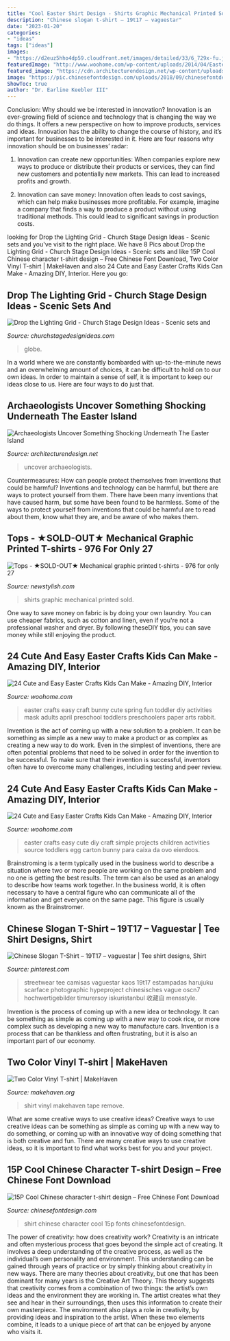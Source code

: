 ```yaml
---
title: "Cool Easter Shirt Design - Shirts Graphic Mechanical Printed Sold"
description: "Chinese slogan t-shirt – 19t17 – vaguestar"
date: "2023-01-20"
categories:
- "ideas"
tags: ["ideas"]
images:
- "https://d2euz5hho4dp59.cloudfront.net/images/detailed/33/6_729x-fu.jpg"
featuredImage: "http://www.woohome.com/wp-content/uploads/2014/04/Easter-Crafts-for-Kids-7.jpg"
featured_image: "https://cdn.architecturendesign.net/wp-content/uploads/2015/07/AD-Easter-Island-Statue-Bodies-5.jpg"
image: "https://pic.chinesefontdesign.com/uploads/2018/09/chinesefontdesign.com-2018-09-03-21-35-21-89.jpg"
ShowToc: true
author: "Dr. Earline Keebler III"
---
```



Conclusion: Why should we be interested in innovation?
Innovation is an ever-growing field of science and technology that is changing the way we do things. It offers a new perspective on how to improve products, services and ideas. Innovation has the ability to change the course of history, and it’s important for businesses to be interested in it. Here are four reasons why innovation should be on businesses’ radar:
1) Innovation can create new opportunities: When companies explore new ways to produce or distribute their products or services, they can find new customers and potentially new markets. This can lead to increased profits and growth.

2) Innovation can save money: Innovation often leads to cost savings, which can help make businesses more profitable. For example, imagine a company that finds a way to produce a product without using traditional methods. This could lead to significant savings in production costs.

	

		
looking for Drop the Lighting Grid - Church Stage Design Ideas - Scenic sets and you've visit to the right place. We have 8 Pics about Drop the Lighting Grid - Church Stage Design Ideas - Scenic sets and like 15P Cool Chinese character t-shirt design – Free Chinese Font Download, Two Color Vinyl T-shirt | MakeHaven and also 24 Cute and Easy Easter Crafts Kids Can Make - Amazing DIY, Interior. Here you go:
		
    
## Drop The Lighting Grid - Church Stage Design Ideas - Scenic Sets And

<img loading=lazy src="http://churchstagedesignideas.com/wp-content/uploads/2019/01/Drop-the-Lighting-Grid-Stage-Design.jpg" onerror="this.onerror=null;this.src='https://tse3.mm.bing.net/th?id=OIP.7PuUEL9bwv-h9LoKrAVzxgHaDe&amp;pid=15.1';" alt="Drop the Lighting Grid - Church Stage Design Ideas - Scenic sets and">

_Source: churchstagedesignideas.com_

>globe. 

	

In a world where we are constantly bombarded with up-to-the-minute news and an overwhelming amount of choices, it can be difficult to hold on to our own ideas. In order to maintain a sense of self, it is important to keep our ideas close to us. Here are four ways to do just that.

    
## Archaeologists Uncover Something Shocking Underneath The Easter Island

<img loading=lazy src="https://cdn.architecturendesign.net/wp-content/uploads/2015/07/AD-Easter-Island-Statue-Bodies-5.jpg" onerror="this.onerror=null;this.src='https://tse1.mm.bing.net/th?id=OIP.e2mjlw6hj7jHaVOx2hjlyQHaKf&amp;pid=15.1';" alt="Archaeologists Uncover Something Shocking Underneath The Easter Island">

_Source: architecturendesign.net_

>uncover archaeologists. 

	

Countermeasures: How can people protect themselves from inventions that could be harmful?
Inventions and technology can be harmful, but there are ways to protect yourself from them. There have been many inventions that have caused harm, but some have been found to be harmless. Some of the ways to protect yourself from inventions that could be harmful are to read about them, know what they are, and be aware of who makes them.

    
## Tops - ★SOLD-OUT★ Mechanical Graphic Printed T-shirts - 976 For Only 27

<img loading=lazy src="https://d2euz5hho4dp59.cloudfront.net/images/detailed/33/6_729x-fu.jpg" onerror="this.onerror=null;this.src='https://tse1.mm.bing.net/th?id=OIP.J3N2fmCjVLfk5dqnl38xHwHaHa&amp;pid=15.1';" alt="Tops - ★SOLD-OUT★ Mechanical graphic printed t-shirts - 976 for only 27">

_Source: newstylish.com_

>shirts graphic mechanical printed sold. 

	

One way to save money on fabric is by doing your own laundry. You can use cheaper fabrics, such as cotton and linen, even if you're not a professional washer and dryer. By following theseDIY tips, you can save money while still enjoying the product.

    
## 24 Cute And Easy Easter Crafts Kids Can Make - Amazing DIY, Interior

<img loading=lazy src="http://www.woohome.com/wp-content/uploads/2014/04/Easter-Crafts-for-Kids-7.jpg" onerror="this.onerror=null;this.src='https://tse1.mm.bing.net/th?id=OIP.kRY8IV7Ds53ND63zSPrWmgHaJ6&amp;pid=15.1';" alt="24 Cute and Easy Easter Crafts Kids Can Make - Amazing DIY, Interior">

_Source: woohome.com_

>easter crafts easy craft bunny cute spring fun toddler diy activities mask adults april preschool toddlers preschoolers paper arts rabbit. 

	

Invention is the act of coming up with a new solution to a problem. It can be something as simple as a new way to make a product or as complex as creating a new way to do work. Even in the simplest of inventions, there are often potential problems that need to be solved in order for the invention to be successful. To make sure that their invention is successful, inventors often have to overcome many challenges, including testing and peer review.

    
## 24 Cute And Easy Easter Crafts Kids Can Make - Amazing DIY, Interior

<img loading=lazy src="http://www.woohome.com/wp-content/uploads/2014/04/Easter-Crafts-for-Kids-13.jpg" onerror="this.onerror=null;this.src='https://tse4.mm.bing.net/th?id=OIP.yXZUr71uCjzuAEkAQDiawQHaOH&amp;pid=15.1';" alt="24 Cute and Easy Easter Crafts Kids Can Make - Amazing DIY, Interior">

_Source: woohome.com_

>easter crafts easy cute diy craft simple projects children activities source toddlers egg carton bunny para caixa da ovo eierdoos. 

	

Brainstroming is a term typically used in the business world to describe a situation where two or more people are working on the same problem and no one is getting the best results. The term can also be used as an analogy to describe how teams work together. In the business world, it is often necessary to have a central figure who can communicate all of the information and get everyone on the same page. This figure is usually known as the Brainstromer.

    
## Chinese Slogan T-Shirt – 19T17 – Vaguestar | Tee Shirt Designs, Shirt

<img loading=lazy src="https://i.pinimg.com/736x/6b/50/39/6b50393eff16472d49d5a7624b3a950e.jpg" onerror="this.onerror=null;this.src='https://tse1.mm.bing.net/th?id=OIP.JvEwckOFsPjDT6zj6fSQqQHaLH&amp;pid=15.1';" alt="Chinese Slogan T-Shirt – 19T17 – vaguestar | Tee shirt designs, Shirt">

_Source: pinterest.com_

>streetwear tee camisas vaguestar kaos 19t17 estampadas harujuku scarface photographic hypeproject chinesisches vague oscn7 hochwertigebilder timurersoy iskuristanbul 收藏自 mensstyle. 

	

Invention is the process of coming up with a new idea or technology. It can be something as simple as coming up with a new way to cook rice, or more complex such as developing a new way to manufacture cars. Invention is a process that can be thankless and often frustrating, but it is also an important part of our economy.

    
## Two Color Vinyl T-shirt | MakeHaven

<img loading=lazy src="https://www.makehaven.org/sites/default/files/project/step/image/LineUpOnPress.jpg" onerror="this.onerror=null;this.src='https://tse2.mm.bing.net/th?id=OIP.uxlG-AjZ1twBm_IZ6F93NgHaJ4&amp;pid=15.1';" alt="Two Color Vinyl T-shirt | MakeHaven">

_Source: makehaven.org_

>shirt vinyl makehaven tape remove. 

	

What are some creative ways to use creative ideas?
Creative ways to use creative ideas can be something as simple as coming up with a new way to do something, or coming up with an innovative way of doing something that is both creative and fun. There are many creative ways to use creative ideas, so it is important to find what works best for you and your project.

    
## 15P Cool Chinese Character T-shirt Design – Free Chinese Font Download

<img loading=lazy src="https://pic.chinesefontdesign.com/uploads/2018/09/chinesefontdesign.com-2018-09-03-21-35-21-89.jpg" onerror="this.onerror=null;this.src='https://tse1.mm.bing.net/th?id=OIP.agMrp46GjBwv5_YDhPcQ1AHaHD&amp;pid=15.1';" alt="15P Cool Chinese character t-shirt design – Free Chinese Font Download">

_Source: chinesefontdesign.com_

>shirt chinese character cool 15p fonts chinesefontdesign. 

	

The power of creativity: how does creativity work?
Creativity is an intricate and often mysterious process that goes beyond the simple act of creating. It involves a deep understanding of the creative process, as well as the individual’s own personality and environment. This understanding can be gained through years of practice or by simply thinking about creativity in new ways.
There are many theories about creativity, but one that has been dominant for many years is the Creative Art Theory. This theory suggests that creativity comes from a combination of two things: the artist’s own ideas and the environment they are working in. The artist creates what they see and hear in their surroundings, then uses this information to create their own masterpiece. The environment also plays a role in creativity, by providing ideas and inspiration to the artist. When these two elements combine, it leads to a unique piece of art that can be enjoyed by anyone who visits it.

